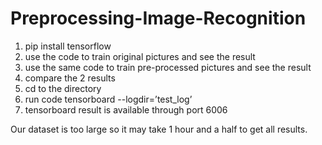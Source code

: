 # Preprocessing-Image-Recognition
1. pip install tensorflow
2.	use the code to train original pictures and see the result
3.	use the same code to train pre-processed pictures  and see the result
4.	compare the 2 results
5.	cd to the directory
6.	run code tensorboard --logdir=’test_log’
7.	tensorboard result is available through port 6006

Our dataset is too large so it may take 1 hour and a half to get all results.
